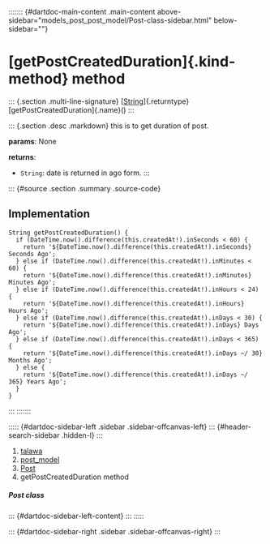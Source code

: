 ::::::: {#dartdoc-main-content .main-content above-sidebar="models_post_post_model/Post-class-sidebar.html" below-sidebar=""}
<div>

# [getPostCreatedDuration]{.kind-method} method

</div>

::: {.section .multi-line-signature}
[[String](https://api.flutter.dev/flutter/dart-core/String-class.html)]{.returntype}
[getPostCreatedDuration]{.name}()
:::

::: {.section .desc .markdown}
this is to get duration of post.

**params**: None

**returns**:

-   `String`: date is returned in ago form.
:::

::: {#source .section .summary .source-code}
## Implementation

``` language-dart
String getPostCreatedDuration() {
  if (DateTime.now().difference(this.createdAt!).inSeconds < 60) {
    return '${DateTime.now().difference(this.createdAt!).inSeconds} Seconds Ago';
  } else if (DateTime.now().difference(this.createdAt!).inMinutes < 60) {
    return '${DateTime.now().difference(this.createdAt!).inMinutes} Minutes Ago';
  } else if (DateTime.now().difference(this.createdAt!).inHours < 24) {
    return '${DateTime.now().difference(this.createdAt!).inHours} Hours Ago';
  } else if (DateTime.now().difference(this.createdAt!).inDays < 30) {
    return '${DateTime.now().difference(this.createdAt!).inDays} Days Ago';
  } else if (DateTime.now().difference(this.createdAt!).inDays < 365) {
    return '${DateTime.now().difference(this.createdAt!).inDays ~/ 30} Months Ago';
  } else {
    return '${DateTime.now().difference(this.createdAt!).inDays ~/ 365} Years Ago';
  }
}
```
:::
:::::::

::::: {#dartdoc-sidebar-left .sidebar .sidebar-offcanvas-left}
::: {#header-search-sidebar .hidden-l}
:::

1.  [talawa](../../index.html)
2.  [post_model](../../models_post_post_model/)
3.  [Post](../../models_post_post_model/Post-class.html)
4.  getPostCreatedDuration method

##### Post class

::: {#dartdoc-sidebar-left-content}
:::
:::::

::: {#dartdoc-sidebar-right .sidebar .sidebar-offcanvas-right}
:::
